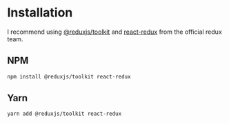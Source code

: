 # Installation

I recommend using [@reduxjs/toolkit](https://github.com/reduxjs/redux-toolkit) and [react-redux](https://github.com/reduxjs/react-redux) from the official redux team.

## NPM
```sh
npm install @reduxjs/toolkit react-redux
```

## Yarn
```sh
yarn add @reduxjs/toolkit react-redux
```